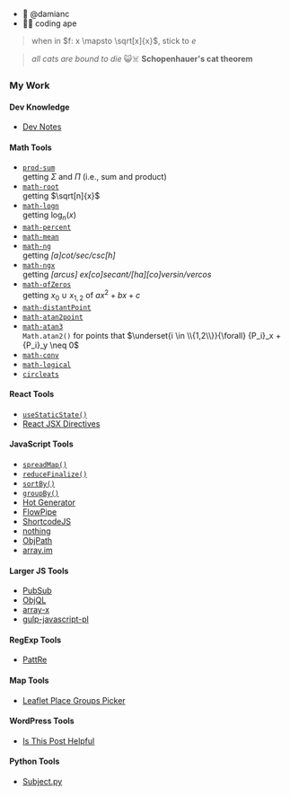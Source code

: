 - 👋 @damianc
- 🦧🐒 coding ape

<!--
$e = mc^2$
$c=\left(\frac{e}{m}\right)^{\frac{1}{2}}$
-->

> when in $f: x \mapsto \sqrt[x]{x}$, stick to $e$
 
> _all cats are bound to die_ 😺☠️
> **Schopenhauer's cat theorem**


<!---
damianc/damianc is a ✨ special ✨ repository because its `README.md` (this file) appears on your GitHub profile.
You can click the Preview link to take a look at your changes.
--->

### My Work

#### Dev Knowledge

- [Dev Notes](https://github.com/damianc/dev-notes)

#### Math Tools

- [`prod-sum`](https://github.com/damianc/prod-sum)  
  getting $\Sigma$ and $\Pi$ (i.e., sum and product)
- [`math-root`](https://github.com/damianc/math-root)  
  getting $\sqrt[n]{x}$
- [`math-logn`](https://github.com/damianc/math-logn)  
  getting $\log_n(x)$
- [`math-percent`](https://github.com/damianc/math-percent)
- [`math-mean`](https://github.com/damianc/math-mean)
- [`math-ng`](https://github.com/damianc/math-ng)  
  getting _[a]cot/sec/csc[h]_
- [`math-ngx`](https://github.com/damianc/math-ngx)  
getting  _[arcus] ex[co]secant/[ha][co]versin/vercos_
- [`math-qfZeros`](https://github.com/damianc/math-qfzeros)  
  getting $x_0\ \cup\ x_{1,2}$ of $ax^2+bx+c$
- [`math-distantPoint`](https://github.com/damianc/math-distantPoint)
- [`math-atan2point`](https://github.com/damianc/math-atan2point)
- [`math-atan3`](https://github.com/damianc/math-atan3)  
  `Math.atan2()` for points that $\underset{i \in \\{1,2\\}}{\forall} {P_i}_x + {P_i}_y \neq 0$
- [`math-conv`](https://github.com/damianc/math-conv)
- [`math-logical`](https://github.com/damianc/math-logical)
- [`circleats`](https://github.com/damianc/circleats)

#### React Tools

- [`useStaticState()`](https://github.com/damianc/use-static-state)
- [React JSX Directives](https://github.com/damianc/babel-plugin-react-jsx-directives)

#### JavaScript Tools

- [`spreadMap()`](https://github.com/damianc/spreadMap)
- [`reduceFinalize()`](https://github.com/damianc/reduceFinalize)
- [`sortBy()`](https://github.com/damianc/sortBy)
- [`groupBy()`](https://github.com/damianc/groupBy)
- [Hot Generator](https://github.com/damianc/hot-generator)
- [FlowPipe](https://github.com/damianc/FlowPipe)
- [ShortcodeJS](https://github.com/damianc/ShortcodeJS)
- [nothing](https://github.com/damianc/nothing)
- [ObjPath](https://github.com/damianc/obj-path)
- [array.im](https://github.com/damianc/array.im)

#### Larger JS Tools

- [PubSub](https://github.com/damianc/PubSub)
- [ObjQL](https://github.com/damianc/ObjQL)
- [array-x](https://github.com/damianc/array-x)
- [gulp-javascript-pl](https://github.com/damianc/gulp-javascript-pl)

#### RegExp Tools

- [PattRe](https://github.com/damianc/pattre)

#### Map Tools

- [Leaflet Place Groups Picker](https://github.com/damianc/leaflet-place-groups-picker)

#### WordPress Tools

- [Is This Post Helpful](https://github.com/damianc/is-this-post-helpful)

#### Python Tools

- [Subject.py](https://github.com/damianc/Subject.py)
